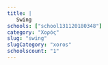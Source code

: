 ```yaml
---
title: |
   Swing
schools: ["school131120180348"]
category: "Χορός"
slug: "swing"
slugCategory: "xoros"
schoolscount: "1"
---
```


